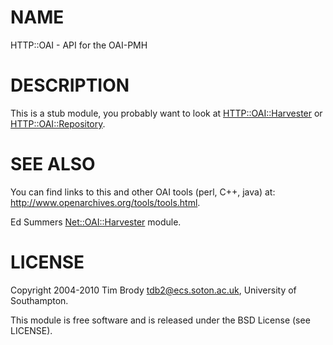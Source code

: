 # NAME

HTTP::OAI - API for the OAI-PMH

# DESCRIPTION

This is a stub module, you probably want to look at
[HTTP::OAI::Harvester](https://metacpan.org/pod/HTTP::OAI::Harvester) or
[HTTP::OAI::Repository](https://metacpan.org/pod/HTTP::OAI::Repository).

# SEE ALSO

You can find links to this and other OAI tools (perl, C++, java) at:
http://www.openarchives.org/tools/tools.html.

Ed Summers [Net::OAI::Harvester](https://metacpan.org/pod/Net::OAI::Harvester) module.

# LICENSE

Copyright 2004-2010 Tim Brody <tdb2@ecs.soton.ac.uk>, University of
Southampton.

This module is free software and is released under the BSD License (see
LICENSE).
